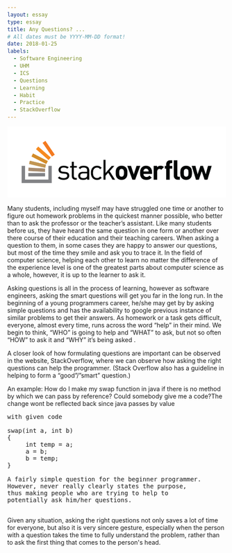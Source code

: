 ```yaml
---
layout: essay
type: essay
title: Any Questions? ...
# All dates must be YYYY-MM-DD format!
date: 2018-01-25
labels:
  - Software Engineering
  - UHM
  - ICS
  - Questions
  - Learning
  - Habit
  - Practice
  - StackOverflow
---
```


<img class="ui medium right floated rounded image" src="../images/stackoverflow.png">

Many students, including myself may have struggled one time or another to figure out homework problems in the quickest manner possible, who better than to ask the professor or the teacher’s assistant. Like many students before us, they have heard the same question in one form or another over there course of their education and their teaching careers. When asking a question to them, in some cases they are happy to answer our questions, but most of the time they smile and ask you to trace it.  In the field of computer science, helping each other to learn no matter the difference of the experience level is one of the greatest parts about computer science as a whole, however, it is up to the learner to ask it. 

Asking questions is all in the process of learning, however as software engineers, asking the smart questions will get you far in the long run.  In the beginning of a young programmers career, he/she may get by by asking simple questions and has the availability to google previous instance of similar problems to get their answers. As homework or a task gets difficult, everyone, almost every time, runs across the word “help” in their mind. We begin to think, “WHO” is going to help  and “WHAT” to ask, but not so often “HOW” to ask it and “WHY” it’s being asked . 

A closer look of how formulating questions are important can be observed in the website, StackOverflow, where we can observe how asking the right questions can help the programmer. (Stack Overflow also has a guideline in helping to form a “good”/”smart” question.)

An example: How do I make my swap function in java if there is no method by which we can pass by reference? Could somebody give me a code?The change wont be reflected back since java passes by value
 
<pre>
with given code 

swap(int a, int b)
{
     int temp = a;
     a = b;
     b = temp;
}

A fairly simple question for the beginner programmer.
However, never really clearly states the purpose, 
thus making people who are trying to help to 
potentially ask him/her questions. 

</pre>

Given any situation, asking the right questions not only saves a lot of time for everyone, but also it is very sincere gesture, especially when the person with a question takes the time to fully understand the problem, rather than to ask the first thing that comes to the person's head.











